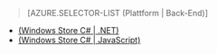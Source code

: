 ﻿> [AZURE.SELECTOR-LIST (Plattform | Back-End)]
- [(Windows Store C# | .NET)](/de-de/documentation/articles/mobile-services-dotnet-backend-windows-store-dotnet-aad-graph-info/)
- [(Windows Store C# | JavaScript)](/de-de/documentation/articles/mobile-services-javascript-backend-windows-store-dotnet-aad-graph-info/)
<!--HONumber=42-->
